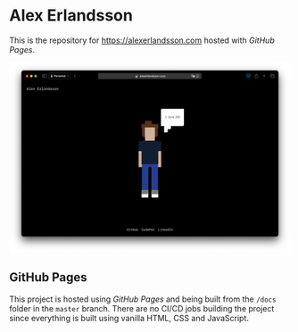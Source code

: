 # Alex Erlandsson

This is the repository for https://alexerlandsson.com hosted with *GitHub Pages*.

![Screenshot](assets/screenshot.png)

## GitHub Pages

This project is hosted using *GitHub Pages* and being built from the `/docs` folder in the `master` branch. There are no CI/CD jobs building the project since everything is built using vanilla HTML, CSS and JavaScript.